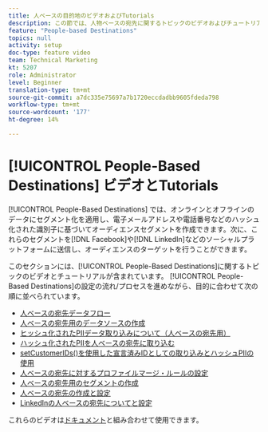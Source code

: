 ```yaml
---
title: 人ベースの目的地のビデオおよびTutorials
description: この節では、人物ベースの宛先に関するトピックのビデオおよびチュートリアルを紹介します。
feature: "People-based Destinations"
topics: null
activity: setup
doc-type: feature video
team: Technical Marketing
kt: 5207
role: Administrator
level: Beginner
translation-type: tm+mt
source-git-commit: a7dc335e75697a7b1720eccdadbb9605fdeda798
workflow-type: tm+mt
source-wordcount: '177'
ht-degree: 14%

---
```



# [!UICONTROL People-Based Destinations] ビデオとTutorials

[!UICONTROL People-Based Destinations] では、オンラインとオフラインのデータにセグメント化を適用し、電子メールアドレスや電話番号などのハッシュ化された識別子に基づいてオーディエンスセグメントを作成できます。次に、これらのセグメントを[!DNL Facebook]や[!DNL LinkedIn]などのソーシャルプラットフォームに送信し、オーディエンスのターゲットを行うことができます。

このセクションには、[!UICONTROL People-Based Destinations]に関するトピックのビデオとチュートリアルが含まれています。 [!UICONTROL People-Based Destinations]の設定の流れ/プロセスを進めながら、目的に合わせて次の順に並べられています。

* [人ベースの宛先データフロー](people-based-destinations-data-flow.md)
* [人ベースの宛先用のデータソースの作成](creating-a-data-source-for-people-based-destinations.md)
* [ヒッシュ化されたPIIデータ取り込みについて（人ベースの宛先用）](understanding-hashed-pii-data-ingestion-for-people-based-destinations.md)
* [ハッシュ化されたPIIを人ベースの宛先に取り込む](ingesting-hashed-pii-for-people-based-destinations.md)
* [setCustomerIDs()を使用した宣言済みIDとしての取り込みとハッシュPIIの使用](using-setcustomerids-to-ingest-and-hash-pii-as-a-declared-id.md)
* [人ベースの宛先に対するプロファイルマージ・ルールの設定](configuring-profile-merge-rules-for-people-based-destinations.md)
* [人ベースの宛先用のセグメントの作成](creating-segments-for-people-based-destinations.md)
* [人ベースの宛先の作成と設定](create-and-configure-people-based-destinations.md)
* [LinkedInの人ベースの宛先についてと設定](understanding-and-configuring-the-linkedin-pbd.md)

これらのビデオは[ドキュメント](https://docs.adobe.com/content/help/en/audience-manager/user-guide/features/destinations/people-based/people-based-destinations-overview.html)と組み合わせて使用できます。
